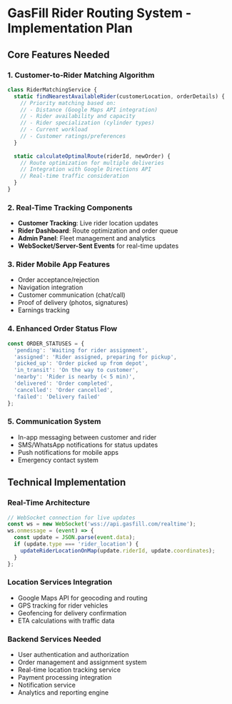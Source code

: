 # GasFill Rider Routing System - Implementation Plan

## Core Features Needed

### 1. Customer-to-Rider Matching Algorithm
```javascript
class RiderMatchingService {
  static findNearestAvailableRider(customerLocation, orderDetails) {
    // Priority matching based on:
    // - Distance (Google Maps API integration)
    // - Rider availability and capacity
    // - Rider specialization (cylinder types)
    // - Current workload
    // - Customer ratings/preferences
  }
  
  static calculateOptimalRoute(riderId, newOrder) {
    // Route optimization for multiple deliveries
    // Integration with Google Directions API
    // Real-time traffic consideration
  }
}
```

### 2. Real-Time Tracking Components
- **Customer Tracking**: Live rider location updates
- **Rider Dashboard**: Route optimization and order queue
- **Admin Panel**: Fleet management and analytics
- **WebSocket/Server-Sent Events** for real-time updates

### 3. Rider Mobile App Features
- Order acceptance/rejection
- Navigation integration
- Customer communication (chat/call)
- Proof of delivery (photos, signatures)
- Earnings tracking

### 4. Enhanced Order Status Flow
```javascript
const ORDER_STATUSES = {
  'pending': 'Waiting for rider assignment',
  'assigned': 'Rider assigned, preparing for pickup',
  'picked_up': 'Order picked up from depot',
  'in_transit': 'On the way to customer',
  'nearby': 'Rider is nearby (< 5 min)',
  'delivered': 'Order completed',
  'cancelled': 'Order cancelled',
  'failed': 'Delivery failed'
};
```

### 5. Communication System
- In-app messaging between customer and rider
- SMS/WhatsApp notifications for status updates
- Push notifications for mobile apps
- Emergency contact system

## Technical Implementation

### Real-Time Architecture
```javascript
// WebSocket connection for live updates
const ws = new WebSocket('wss://api.gasfill.com/realtime');
ws.onmessage = (event) => {
  const update = JSON.parse(event.data);
  if (update.type === 'rider_location') {
    updateRiderLocationOnMap(update.riderId, update.coordinates);
  }
};
```

### Location Services Integration
- Google Maps API for geocoding and routing
- GPS tracking for rider vehicles
- Geofencing for delivery confirmation
- ETA calculations with traffic data

### Backend Services Needed
- User authentication and authorization
- Order management and assignment system
- Real-time location tracking service
- Payment processing integration
- Notification service
- Analytics and reporting engine